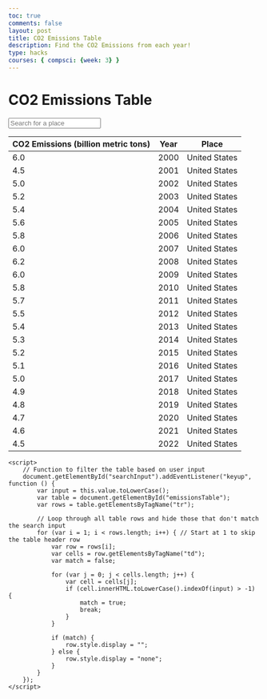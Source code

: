 ```yaml
---
toc: true
comments: false
layout: post
title: CO2 Emissions Table
description: Find the CO2 Emissions from each year!
type: hacks
courses: { compsci: {week: 3} }
---
```

<html>
<head>
    <title>CO2 Emissions Table</title>
</head>
<body>
    <h1>CO2 Emissions Table</h1>
    <input type="text" id="searchInput" placeholder="Search for a place">
    <table id="emissionsTable">
        <thead>
            <tr>
                <th>CO2 Emissions (billion metric tons)</th>
                <th>Year</th>
                <th>Place</th>
            </tr>
        </thead>
        <tbody>
            <tr>
                <td>6.0</td>
                <td>2000</td>
                <td>United States</td>
            </tr>
            <tr>
                <td>4.5</td>
                <td>2001</td>
                <td>United States</td>
            </tr>
            <tr>
                <td>5.0</td>
                <td>2002</td>
                <td>United States</td>
            </tr>
            <tr>
                <td>5.2</td>
                <td>2003</td>
                <td>United States</td>
            </tr>
            <tr>
                <td>5.4</td>
                <td>2004</td>
                <td>United States</td>
            </tr>
            <tr>
                <td>5.6</td>
                <td>2005</td>
                <td>United States</td>
            </tr>
            <tr>
                <td>5.8</td>
                <td>2006</td>
                <td>United States</td>
            </tr>
            <tr>
                <td>6.0</td>
                <td>2007</td>
                <td>United States</td>
            </tr>
            <tr>
                <td>6.2</td>
                <td>2008</td>
                <td>United States</td>
            </tr>
            <tr>
                <td>6.0</td>
                <td>2009</td>
                <td>United States</td>
            </tr>
            <tr>
                <td>5.8</td>
                <td>2010</td>
                <td>United States</td>
            </tr>
            <tr>
                <td>5.7</td>
                <td>2011</td>
                <td>United States</td>
            </tr>
            <tr>
                <td>5.5</td>
                <td>2012</td>
                <td>United States</td>
            </tr>
            <tr>
                <td>5.4</td>
                <td>2013</td>
                <td>United States</td>
            </tr>
            <tr>
                <td>5.3</td>
                <td>2014</td>
                <td>United States</td>
            </tr>
            <tr>
                <td>5.2</td>
                <td>2015</td>
                <td>United States</td>
            </tr>
            <tr>
                <td>5.1</td>
                <td>2016</td>
                <td>United States</td>
            </tr>
            <tr>
                <td>5.0</td>
                <td>2017</td>
                <td>United States</td>
            </tr>
            <tr>
                <td>4.9</td>
                <td>2018</td>
                <td>United States</td>
            </tr>
            <tr>
                <td>4.8</td>
                <td>2019</td>
                <td>United States</td>
            </tr>
            <tr>
                <td>4.7</td>
                <td>2020</td>
                <td>United States</td>
            </tr>
            <tr>
                <td>4.6</td>
                <td>2021</td>
                <td>United States</td>
            </tr>
            <tr>
                <td>4.5</td>
                <td>2022</td>
                <td>United States</td>
            </tr>
            <!-- Add more rows as needed -->
        </tbody>
    </table>

    <script>
        // Function to filter the table based on user input
        document.getElementById("searchInput").addEventListener("keyup", function () {
            var input = this.value.toLowerCase();
            var table = document.getElementById("emissionsTable");
            var rows = table.getElementsByTagName("tr");

            // Loop through all table rows and hide those that don't match the search input
            for (var i = 1; i < rows.length; i++) { // Start at 1 to skip the table header row
                var row = rows[i];
                var cells = row.getElementsByTagName("td");
                var match = false;

                for (var j = 0; j < cells.length; j++) {
                    var cell = cells[j];
                    if (cell.innerHTML.toLowerCase().indexOf(input) > -1) {
                        match = true;
                        break;
                    }
                }

                if (match) {
                    row.style.display = "";
                } else {
                    row.style.display = "none";
                }
            }
        });
    </script>
</body>
</html>